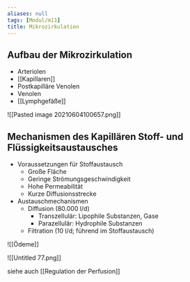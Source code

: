```yaml
---
aliases: null
tags: [Modul/m11]
title: Mikrozirkulation
---
```


## Aufbau der Mikrozirkulation

- Arteriolen
- [[Kapillaren]]
- Postkapilläre Venolen
- Venolen
- [[Lymphgefäße]]



![[Pasted image 20210604100657.png]]

## Mechanismen des Kapillären Stoff- und Flüssigkeitsaustausches

- Voraussetzungen für Stoffaustausch
    - Große Fläche
    - Geringe Strömungsgeschwindigkeit
    - Hohe Permeabilität
    - Kurze Diffusionsstrecke
- Austauschmechanismen
    - Diffusion (80.000 l/d)
        - Transzellulär: Lipophile Substanzen, Gase
        - Parazellulär: Hydrophile Substanzen
    - Filtration (10 l/d; führend im Stoffaustausch)

![[Ödeme]]

![[Untitled 77.png]]



siehe auch [[Regulation der Perfusion]]